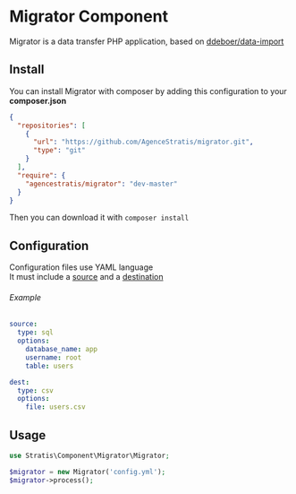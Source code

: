 Migrator Component
==================

Migrator is a data transfer PHP application, based on [ddeboer/data-import](https://github.com/ddeboer/data-import)


Install
-------

You can install Migrator with composer by adding this configuration to your **composer.json**

```json
{
  "repositories": [
    {
      "url": "https://github.com/AgenceStratis/migrator.git",
      "type": "git"
    }
  ],
  "require": {
    "agencestratis/migrator": "dev-master"
  }
}
```

Then you can download it with `composer install`


Configuration
-------------

Configuration files use YAML language<br>
It must include a [source](Source.md) and a [destination](Destination.md)

###### Example

```yaml
source:
  type: sql
  options:
    database_name: app
    username: root
    table: users

dest:
  type: csv
  options:
    file: users.csv
```

Usage
-----

```php
use Stratis\Component\Migrator\Migrator;

$migrator = new Migrator('config.yml');
$migrator->process();
```
